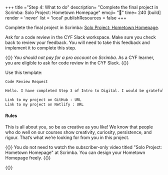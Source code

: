 +++
title ="Step 4: What to do"
description= "Complete the final project in Scrimba: Solo Project: Hometown Homepage"
emoji= "🤖"
time= 240
[build]
  render = 'never'
  list = 'local'
  publishResources = false 
+++

Complete the final project in Scrimba: [Solo Project: Hometown Homepage](https://v2.scrimba.com/learn-html-and-css-c0p/).

Ask for a code review in the CYF Slack workspace. Make sure you check back to review your feedback. You will need to take this feedback and implement it to complete this step.

{{<note type="tip" title="Get your code reviewed in the CYF Slack">}}
_You should not pay for a pro account on Scrimba._ As a CYF learner, you are eligible to ask for code review in the CYF Slack.
{{</note>}}

Use this template:

```markdown
Code Review Request

Hello. I have completed Step 3 of Intro to Digital. I would be grateful if someone could review my code.

Link to my project on GitHub : URL
Link to my project on Netlify : URL
```

#### Rules

This is all about you, so be as creative as you like! We know that people who do well on our courses show creativity, curiosity, persistence, and rigour. That’s what we’re looking for from you in this project.

{{<note type="tip" title="Skip the paywalled video">}}
You do not need to watch the subscriber-only video titled "Solo Project: Hometown Homepage" at Scrimba. You can design your Hometown Homepage freely.
{{</note>}}

{{<blocklink
  src="https://v2.scrimba.com/learn-html-and-css-c0p"
  name="Learn HTML and CSS"
  caption="Scrimba">}}
